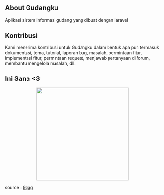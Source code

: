 ## About Gudangku

Aplikasi sistem informasi gudang yang dibuat dengan laravel

## Kontribusi

Kami menerima kontribusi untuk Gudangku dalam bentuk apa pun termasuk dokumentasi, tema, tutorial, laporan bug, masalah, permintaan fitur, implementasi fitur, permintaan request, menjawab pertanyaan di forum, membantu mengelola masalah, dll.

## Ini Sana <3

<p align="center"><img src="https://img-9gag-fun.9cache.com/photo/aQRzgjW_700bwp.webp" height="300"></p>

source : <a href="https://9gag.com/gag/aQRzgjW?ref=pn">9gag</a>
